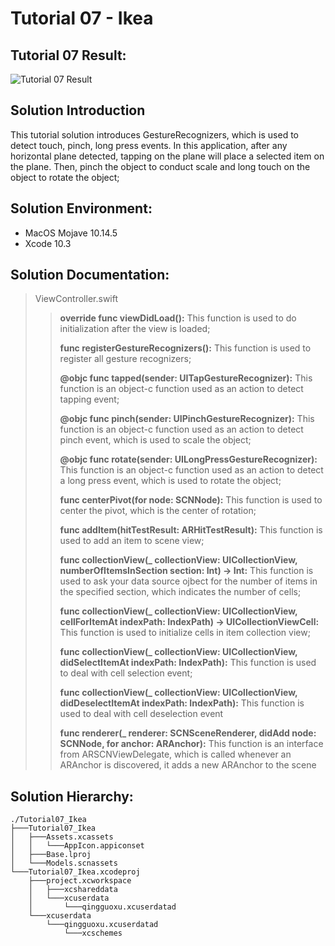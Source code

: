 Tutorial 07 - Ikea
====================

## Tutorial 07 Result:
![Tutorial 07 Result](https://github.com/jingyangcarl/Resources/blob/master/ARKitTutorial/Tutorial07_Ikea/result.gif)

## Solution Introduction
This tutorial solution introduces GestureRecognizers, which is used to detect touch, pinch, long press events. In this application, after any horizontal plane detected, tapping on the plane will place a selected item on the plane. Then, pinch the object to conduct scale and long touch on the object to rotate the object;

## Solution Environment:
* MacOS Mojave 10.14.5
* Xcode 10.3

## Solution Documentation:
> ViewController.swift
>
>> **override func viewDidLoad():** This function is used to do initialization after the view is loaded;
>>
>> **func registerGestureRecognizers():** This function is used to register all gesture recognizers;
>>
>> **@objc func tapped(sender: UITapGestureRecognizer):** This function is an object-c function used as an action to detect tapping event;
>>
>> **@objc func pinch(sender: UIPinchGestureRecognizer):** This function is an object-c function used as an action to detect pinch event, which is used to scale the object;
>>
>> **@objc func rotate(sender: UILongPressGestureRecognizer):** This function is an object-c function used as an action to detect a long press event, which is used to rotate the object;
>>
>> **func centerPivot(for node: SCNNode):** This function is used to center the pivot, which is the center of rotation;
>>
>> **func addItem(hitTestResult: ARHitTestResult):** This function is used to add an item to scene view;
>>
>> **func collectionView(_ collectionView: UICollectionView, numberOfItemsInSection section: Int) -> Int:** This function is used to ask your data source ojbect for the number of items in the specified section, which indicates the number of cells;
>>
>> **func collectionView(_ collectionView: UICollectionView, cellForItemAt indexPath: IndexPath) -> UICollectionViewCell:** This function is used to initialize cells in item collection view;
>>
>> **func collectionView(_ collectionView: UICollectionView, didSelectItemAt indexPath: IndexPath):** This function is used to deal with cell selection event;
>>
>> **func collectionView(_ collectionView: UICollectionView, didDeselectItemAt indexPath: IndexPath):** This function is used to deal with cell deselection event
>>
>> **func renderer(_ renderer: SCNSceneRenderer, didAdd node: SCNNode, for anchor: ARAnchor):** This function is an interface from ARSCNViewDelegate, which is called whenever an ARAnchor is discovered, it adds a new ARAnchor to the scene
>

## Solution Hierarchy:
```
./Tutorial07_Ikea
├───Tutorial07_Ikea
│   ├───Assets.xcassets
│   │   └───AppIcon.appiconset
│   ├───Base.lproj
│   └───Models.scnassets
└───Tutorial07_Ikea.xcodeproj
    ├───project.xcworkspace
    │   ├───xcshareddata
    │   └───xcuserdata
    │       └───qingguoxu.xcuserdatad
    └───xcuserdata
        └───qingguoxu.xcuserdatad
            └───xcschemes
```
